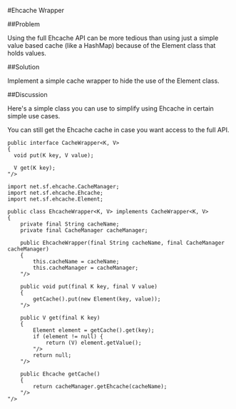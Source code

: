---
---
#Ehcache Wrapper

##Problem

Using the full Ehcache API can be more tedious than using just a simple value based cache (like a HashMap) because of the Element class that holds values.

##Solution

Implement a simple cache wrapper to hide the use of the Element class.

##Discussion

Here's a simple class you can use to simplify using Ehcache in certain simple use cases.

You can still get the Ehcache cache in case you want access to the full API.

    public interface CacheWrapper<K, V>
    {
      void put(K key, V value);
    
      V get(K key);
    "/>
    
    import net.sf.ehcache.CacheManager;
    import net.sf.ehcache.Ehcache;
    import net.sf.ehcache.Element;
    
    public class EhcacheWrapper<K, V> implements CacheWrapper<K, V> 
    {
        private final String cacheName;
        private final CacheManager cacheManager;
    
        public EhcacheWrapper(final String cacheName, final CacheManager cacheManager)
        {
            this.cacheName = cacheName;
            this.cacheManager = cacheManager;
        "/>
    
        public void put(final K key, final V value)
        {
            getCache().put(new Element(key, value));
        "/>
    
        public V get(final K key) 
        {
            Element element = getCache().get(key);
            if (element != null) {
                return (V) element.getValue();
            "/>
            return null;
        "/>
    
        public Ehcache getCache() 
        {
            return cacheManager.getEhcache(cacheName);
        "/>
    "/>
